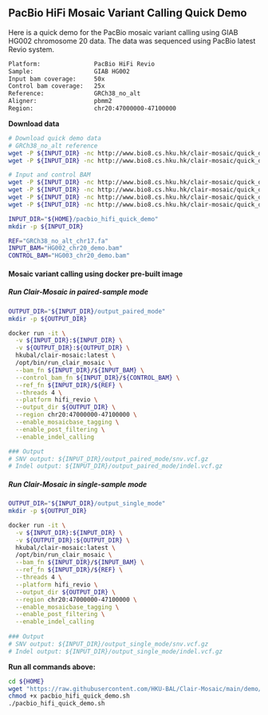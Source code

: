 ## PacBio HiFi Mosaic Variant Calling Quick Demo
Here is a quick demo for the PacBio mosaic variant calling using GIAB HG002 chromosome 20 data. The data was sequenced using PacBio latest Revio system.

```bash
Platform:               PacBio HiFi Revio
Sample:     	        GIAB HG002
Input bam coverage:     50x
Control bam coverage:   25x
Reference:              GRCh38_no_alt
Aligner:                pbmm2
Region:                 chr20:47000000-47100000
```

**Download data**

```bash
# Download quick demo data
# GRCh38_no_alt reference
wget -P ${INPUT_DIR} -nc http://www.bio8.cs.hku.hk/clair-mosaic/quick_demo/reference_genome/GRCh38_no_alt_chr20.fa
wget -P ${INPUT_DIR} -nc http://www.bio8.cs.hku.hk/clair-mosaic/quick_demo/reference_genome/GRCh38_no_alt_chr20.fa.fai

# Input and control BAM
wget -P ${INPUT_DIR} -nc http://www.bio8.cs.hku.hk/clair-mosaic/quick_demo/pacbio_hifi/HG002_chr20_demo.bam
wget -P ${INPUT_DIR} -nc http://www.bio8.cs.hku.hk/clair-mosaic/quick_demo/pacbio_hifi/HG002_chr20_demo.bam.bai
wget -P ${INPUT_DIR} -nc http://www.bio8.cs.hku.hk/clair-mosaic/quick_demo/pacbio_hifi/HG003_chr20_demo.bam
wget -P ${INPUT_DIR} -nc http://www.bio8.cs.hku.hk/clair-mosaic/quick_demo/pacbio_hifi/HG003_chr20_demo.bam.bai

INPUT_DIR="${HOME}/pacbio_hifi_quick_demo"
mkdir -p ${INPUT_DIR}

REF="GRCh38_no_alt_chr17.fa"
INPUT_BAM="HG002_chr20_demo.bam"
CONTROL_BAM="HG003_chr20_demo.bam"
```

#### Mosaic variant calling using docker pre-built image

##### Run Clair-Mosaic in paired-sample mode

```bash
OUTPUT_DIR="${INPUT_DIR}/output_paired_mode"
mkdir -p ${OUTPUT_DIR}

docker run -it \
  -v ${INPUT_DIR}:${INPUT_DIR} \
  -v ${OUTPUT_DIR}:${OUTPUT_DIR} \
  hkubal/clair-mosaic:latest \
  /opt/bin/run_clair_mosaic \
  --bam_fn ${INPUT_DIR}/${INPUT_BAM} \
  --control_bam_fn ${INPUT_DIR}/${CONTROL_BAM} \
  --ref_fn ${INPUT_DIR}/${REF} \
  --threads 4 \
  --platform hifi_revio \
  --output_dir ${OUTPUT_DIR} \
  --region chr20:47000000-47100000 \
  --enable_mosaicbase_tagging \
  --enable_post_filtering \
  --enable_indel_calling

### Output
# SNV output: ${INPUT_DIR}/output_paired_mode/snv.vcf.gz
# Indel output: ${INPUT_DIR}/output_paired_mode/indel.vcf.gz
```

##### Run Clair-Mosaic in single-sample mode

```bash
OUTPUT_DIR="${INPUT_DIR}/output_single_mode"
mkdir -p ${OUTPUT_DIR}

docker run -it \
  -v ${INPUT_DIR}:${INPUT_DIR} \
  -v ${OUTPUT_DIR}:${OUTPUT_DIR} \
  hkubal/clair-mosaic:latest \
  /opt/bin/run_clair_mosaic \
  --bam_fn ${INPUT_DIR}/${INPUT_BAM} \
  --ref_fn ${INPUT_DIR}/${REF} \
  --threads 4 \
  --platform hifi_revio \
  --output_dir ${OUTPUT_DIR} \
  --region chr20:47000000-47100000 \
  --enable_mosaicbase_tagging \
  --enable_post_filtering \
  --enable_indel_calling
  
### Output
# SNV output: ${INPUT_DIR}/output_single_mode/snv.vcf.gz
# Indel output: ${INPUT_DIR}/output_single_mode/indel.vcf.gz
```

**Run all commands above:**

```bash
cd ${HOME}
wget "https://raw.githubusercontent.com/HKU-BAL/Clair-Mosaic/main/demo/pacbio_hifi_quick_demo.sh"
chmod +x pacbio_hifi_quick_demo.sh
./pacbio_hifi_quick_demo.sh
```
